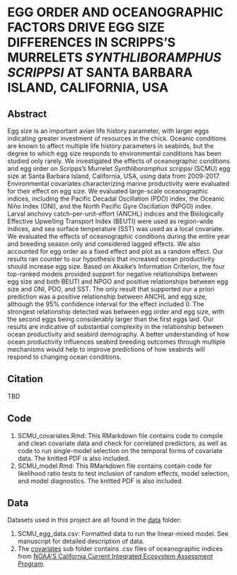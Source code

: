 # EGG ORDER AND OCEANOGRAPHIC FACTORS DRIVE EGG SIZE DIFFERENCES IN SCRIPPS’S MURRELETS *SYNTHLIBORAMPHUS SCRIPPSI* AT SANTA BARBARA ISLAND, CALIFORNIA, USA

## Abstract
Egg size is an important avian life history parameter, with larger eggs indicating greater investment of resources in the chick. Oceanic conditions are known to affect multiple life history parameters in seabirds, but the degree to which egg size responds to environmental conditions has been studied only rarely. We investigated the effects of oceanographic conditions and egg order on Scripps’s Murrelet *Synthliboramphus scrippsi* (SCMU) egg size at Santa Barbara Island, California, USA, using data from 2009-2017. Environmental covariates characterizing marine productivity were evaluated for their effect on egg size. We evaluated large-scale oceanographic indices, including the Pacific Decadal Oscillation (PDO) index, the Oceanic Niño Index (ONI), and the North Pacific Gyre Oscillation (NPGO) index. Larval anchovy catch-per-unit-effort (ANCHL) indices and the Biologically Effective Upwelling Transport Index (BEUTI) were used as region-wide indices, and sea surface temperature (SST) was used as a local covariate. We evaluated the effects of oceanographic conditions during the entire year and breeding season only and considered lagged effects. We also accounted for egg order as a fixed effect and plot as a random effect. Our results ran counter to our hypothesis that increased ocean productivity should increase egg size. Based on Akaike’s Information Criterion, the four top-ranked models provided support for negative relationships between egg size and both BEUTI and NPGO and positive relationships between egg size and ONI, PDO, and SST. The only result that supported our a priori prediction was a positive relationship between ANCHL and egg size, although the 95% confidence interval for the effect included 0. The strongest relationship detected was between egg order and egg size, with the second eggs being considerably larger than the first eggs laid. Our results are indicative of substantial complexity in the relationship between ocean productivity and seabird demography. A better understanding of how ocean productivity influences seabird breeding outcomes through multiple mechanisms would help to improve predictions of how seabirds will respond to changing ocean conditions. 

## Citation
TBD

## Code
1. SCMU_covariates.Rmd: This RMarkdown file contains code to compile and clean covariate data and check for correlated predictors, as well as code to run single-model selection on the temporal forms of covariate data. The knitted PDF is also included. 
3. SCMU_model.Rmd: This RMarkdown file contains contain code for likelihood ratio tests to test inclusion of random effects, model selection, and model diagnostics. The knitted PDF is also included. 

## Data
Datasets used in this project are all found in the [data](data) folder:

1. SCMU_egg_data.csv: Formatted data to run the linear-mixed model. See manuscript for detailed description of data.
2. The [covariates](covariates) sub folder contains .csv files of oceanographic indices from [NOAA'S California Current Integrated Ecosystem Assessment Program](https://www.integratedecosystemassessment.noaa.gov/regions/california-current/cc-). 

